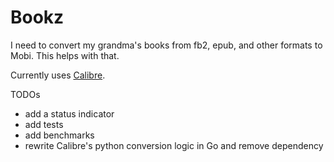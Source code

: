 # Bookz

I need to convert my grandma's books from fb2, epub, and other formats to Mobi. This helps with that.

Currently uses [Calibre](https://manual.calibre-ebook.com/faq.html). 

TODOs
  - add a status indicator
  - add tests
  - add benchmarks
  - rewrite Calibre's python conversion logic in Go and remove dependency
